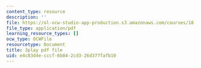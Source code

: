 ```yaml
---
content_type: resource
description: ''
file: https://ol-ocw-studio-app-production.s3.amazonaws.com/courses/18-06sc-linear-algebra-fall-2011/e4c83d4ecccf6b842cd326d377fafb10_zWxhmBCdvFs.pdf
file_type: application/pdf
learning_resource_types: []
ocw_type: OCWFile
resourcetype: Document
title: 3play pdf file
uid: e4c83d4e-cccf-6b84-2cd3-26d377fafb10
---
```

